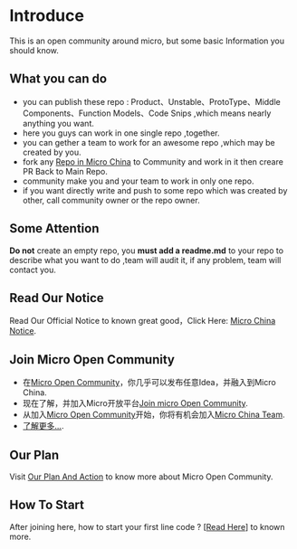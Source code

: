 # Introduce

This is an open community around micro, but some basic Information you should know.

## What you can do 

+ you can publish these repo : Product、Unstable、ProtoType、Middle Components、Function Models、Code Snips ,which means nearly anything you want.
+ here you guys can work in one single repo ,together.
+ you can gether a team to work for an awesome repo ,which may be created by you.
+ fork any [Repo in Micro China](https://github.com/micro-in-cn) to Community and work in it then creare PR Back to Main Repo.
+ community make you and your team to work in only one repo.
+ if you want directly write and push to some repo which was created by other, call community owner or the repo owner.

## Some Attention

**Do not** create an empty repo, you **must add a readme.md** to your repo to describe what you want to do ,team will audit it, if any problem, team will contact you.

## Read Our Notice

Read Our Official Notice to known great good，Click Here: [Micro China Notice](https://github.com/micro-in-cn/Notice).

## Join Micro Open Community

+ 在[Micro Open Community](https://github.com/micro-community)，你几乎可以发布任意Idea，并融入到Micro China.
+ 现在了解，并加入Micro开放平台[Join micro Open Community](https://github.com/micro-community/how-to-join).
+ 从加入[Micro Open Community](https://github.com/micro-community)开始，你将有机会加入[Micro China Team](https://github.com/micro-in-cn/Notice/blob/master/README.md#%E5%8A%A0%E5%85%A5micro-china-team).
+ [了解更多...](https://github.com/micro-in-cn/Notice/blob/master/we-need-you.md).

## Our Plan

Visit [Our Plan And Action](our-plan-and-action.md) to know more about Micro Open Community.

## How To Start 

After joining here, how to start your first line code ? [[Read Here](how-to-start.md)] to known more.
